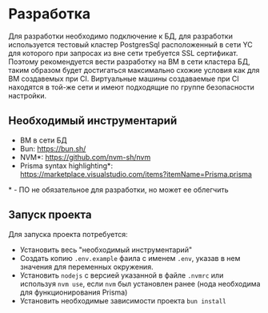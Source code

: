 # Разработка

Для разработки необходимо подключение к БД, для разработки используется тестовый кластер PostgresSql расположенный в сети YC для которого при запросах из вне сети требуется SSL сертификат. Поэтому рекомендуется вести разработку на ВМ в сети кластера БД, таким образом будет достигаться максимально схожие условия как для ВМ создавемых при CI. Виртуальные машины создаваемые при CI находятся в той-же сети и имеют подходящие по группе безопасности настройки.

## Необходимый инструментарий
- ВМ в сети БД
- Bun: https://bun.sh/
- NVM*: https://github.com/nvm-sh/nvm
- Prisma syntax highlighting*: https://marketplace.visualstudio.com/items?itemName=Prisma.prisma

\* - ПО не обязательное для разработки, но может ее облегчить

## Запуск проекта

Для запуска проекта потребуется:
- Установить весь "необходимый инструментарий"
- Создать копию `.env.example` фаила с именем `.env`, указав в нем значения для переменных окружения.
- Установить `nodejs` с версией указанной в файле `.nvmrc` или используя `nvm use`, если `nvm` был установлен ранее (нода необходима для функционирования Prisma)
- Установить необходимые зависимости проекта  `bun install`

